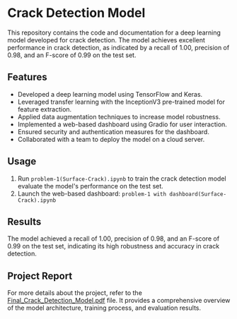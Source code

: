 # Crack Detection Model

This repository contains the code and documentation for a deep learning model developed for crack detection. The model achieves excellent performance in crack detection, as indicated by a recall of 1.00, precision of 0.98, and an F-score of 0.99 on the test set.

## Features

- Developed a deep learning model using TensorFlow and Keras.
- Leveraged transfer learning with the InceptionV3 pre-trained model for feature extraction.
- Applied data augmentation techniques to increase model robustness.
- Implemented a web-based dashboard using Gradio for user interaction.
- Ensured security and authentication measures for the dashboard.
- Collaborated with a team to deploy the model on a cloud server.

## Usage

1. Run `problem-1(Surface-Crack).ipynb` to train the crack detection model evaluate the model's performance on the test set.
2. Launch the web-based dashboard: `problem-1 with dashboard(Surface-Crack).ipynb`

## Results

The model achieved a recall of 1.00, precision of 0.98, and an F-score of 0.99 on the test set, indicating its high robustness and accuracy in crack detection.

## Project Report

For more details about the project, refer to the [Final_Crack_Detection_Model.pdf](link-to-project-report) file. It provides a comprehensive overview of the model architecture, training process, and evaluation results.



